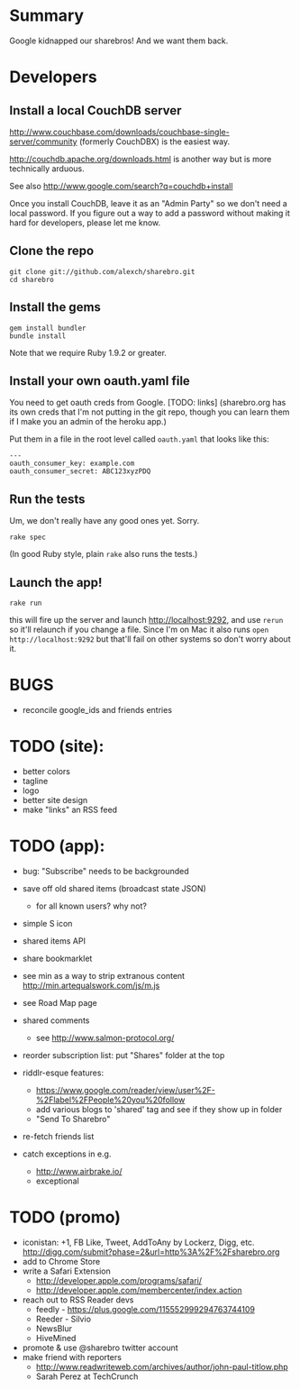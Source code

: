 # Summary

Google kidnapped our sharebros! And we want them back.

# Developers

## Install a local CouchDB server

<http://www.couchbase.com/downloads/couchbase-single-server/community> (formerly CouchDBX) is the easiest way.

<http://couchdb.apache.org/downloads.html> is another way but is more technically arduous.

See also <http://www.google.com/search?q=couchdb+install>

Once you install CouchDB, leave it as an "Admin Party" so we don't need a local password. If you figure out a way to add a password without making it hard for developers, please let me know.

## Clone the repo

    git clone git://github.com/alexch/sharebro.git
    cd sharebro

## Install the gems

    gem install bundler
    bundle install

Note that we require Ruby 1.9.2 or greater.
    
## Install your own oauth.yaml file

You need to get oauth creds from Google. [TODO: links]  (sharebro.org has its own creds that I'm not putting in the git repo, though you can learn them if I make you an admin of the heroku app.)

Put them in a file in the root level called `oauth.yaml` that looks like this:

    ---
    oauth_consumer_key: example.com
    oauth_consumer_secret: ABC123xyzPDQ

## Run the tests

Um, we don't really have any good ones yet. Sorry.

    rake spec

(In good Ruby style, plain `rake` also runs the tests.)

## Launch the app!

    rake run

this will fire up the server and launch <http://localhost:9292>, and use `rerun` so it'll relaunch if you change a file. Since I'm on Mac it also runs `open http://localhost:9292` but that'll fail on other systems so don't worry about it.

# BUGS

* reconcile google_ids and friends entries

# TODO (site):

* better colors
* tagline
* logo
* better site design
* make "links" an RSS feed

# TODO (app):
* bug: "Subscribe" needs to be backgrounded
* save off old shared items (broadcast state JSON)
  * for all known users? why not?
* simple S icon
* shared items API
* share bookmarklet
 * see min as a way to strip extranous content http://min.artequalswork.com/js/m.js
* see Road Map page
* shared comments
  * see http://www.salmon-protocol.org/
* reorder subscription list: put "Shares" folder at the top
* riddlr-esque features:
  * https://www.google.com/reader/view/user%2F-%2Flabel%2FPeople%20you%20follow
  * add various blogs to 'shared' tag and see if they show up in folder
  * "Send To Sharebro"

* re-fetch friends list
* catch exceptions in e.g.
	* http://www.airbrake.io/
	* exceptional

# TODO (promo)

* iconistan: +1, FB Like, Tweet, AddToAny by Lockerz, Digg, etc.
  http://digg.com/submit?phase=2&url=http%3A%2F%2Fsharebro.org
* add to Chrome Store
* write a Safari Extension
  * http://developer.apple.com/programs/safari/
  * http://developer.apple.com/membercenter/index.action
* reach out to RSS Reader devs
  * feedly - https://plus.google.com/115552999294763744109
  * Reeder - Silvio
  * NewsBlur
  * HiveMined
* promote & use @sharebro twitter account
* make friend with reporters
  * http://www.readwriteweb.com/archives/author/john-paul-titlow.php
  * Sarah Perez at TechCrunch
